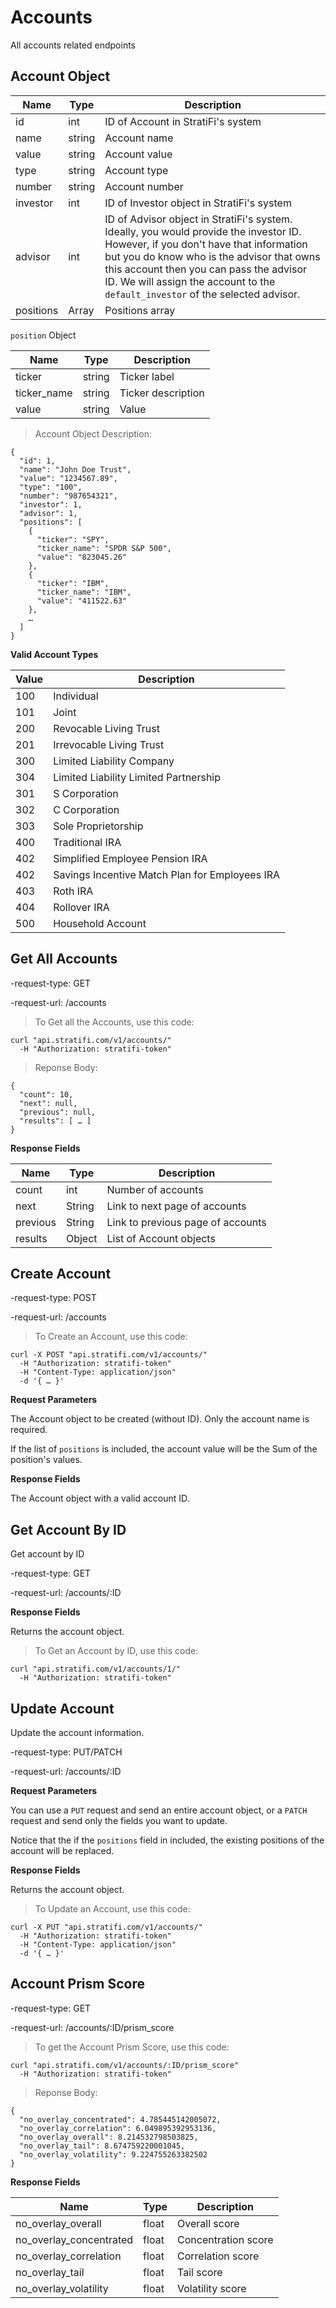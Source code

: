 # Accounts

All accounts related endpoints

## Account Object

Name | Type | Description
-----|------|------------
id | int | ID of Account in StratiFi's system
name |string | Account name
value |string | Account value
type |string | Account type
number |string | Account number
investor |int | ID of Investor object in StratiFi's system
advisor |int | ID of Advisor object in StratiFi's system. Ideally, you would provide the investor ID. However, if you don't have that information but you do know who is the advisor that owns this account then you can pass the advisor ID. We will assign the account to the `default_investor` of the selected advisor.
positions | Array | Positions array

`position` Object

Name | Type | Description
-----|------|------------
ticker |string | Ticker label
ticker_name |string | Ticker description
value |string | Value

> Account Object Description:

```shell
{
  "id": 1,
  "name": "John Doe Trust",
  "value": "1234567.89",
  "type": "100",
  "number": "987654321",
  "investor": 1,
  "advisor": 1,
  "positions": [
    {
      "ticker": "SPY",
      "ticker_name": "SPDR S&P 500",
      "value": "823045.26"
    },
    {
      "ticker": "IBM",
      "ticker_name": "IBM",
      "value": "411522.63"
    },
    …
  ]
}

```

**Valid Account Types**

Value | Description
----------|------
100 | Individual
101 | Joint
200 | Revocable Living Trust
201 | Irrevocable Living Trust
300 | Limited Liability Company
304 | Limited Liability Limited Partnership
301 | S Corporation
302 | C Corporation
303 | Sole Proprietorship
400 | Traditional IRA
402 | Simplified Employee Pension IRA
402 | Savings Incentive Match Plan for Employees IRA
403 | Roth IRA
404 | Rollover IRA
500 | Household Account


## Get All Accounts

-request-type: GET

-request-url: /accounts

> To Get all the Accounts, use this code:

```shell
curl "api.stratifi.com/v1/accounts/"
  -H "Authorization: stratifi-token"
```

> Reponse Body:

```shell
{
  "count": 10,
  "next": null,
  "previous": null,
  "results": [ … ]
}
```

**Response Fields**

Name | Type | Description
-----|------|------------
count | int | Number of accounts
next | String | Link to next page of accounts
previous | String | Link to previous page of accounts
results | Object | List of Account objects


## Create Account

-request-type: POST

-request-url: /accounts

> To Create an Account, use this code:

```shell
curl -X POST "api.stratifi.com/v1/accounts/"
  -H "Authorization: stratifi-token"
  -H "Content-Type: application/json"
  -d '{ … }'
```

**Request Parameters**

The Account object to be created (without ID). Only the account name is required.

If the list of `positions` is included, the account value will be the Sum of the position's values.


**Response Fields**

The Account object with a valid account ID.


## Get Account By ID

Get account by ID

-request-type: GET

-request-url: /accounts/:ID


**Response Fields**

Returns the account object.

> To Get an Account by ID, use this code:

```shell
curl "api.stratifi.com/v1/accounts/1/"
  -H "Authorization: stratifi-token"
```


## Update Account

Update the account information.

-request-type: PUT/PATCH

-request-url: /accounts/:ID


**Request Parameters**

You can use a `PUT` request and send an entire account object, or a `PATCH` request and send only the fields you want to update.

Notice that the if the `positions` field in included, the existing positions of the account will be replaced.


**Response Fields**

Returns the account object.

> To Update an Account, use this code:

```shell
curl -X PUT "api.stratifi.com/v1/accounts/"
  -H "Authorization: stratifi-token"
  -H "Content-Type: application/json"
  -d '{ … }'
```

## Account Prism Score

-request-type: GET

-request-url: /accounts/:ID/prism_score

> To get the Account Prism Score, use this code:

```shell
curl "api.stratifi.com/v1/accounts/:ID/prism_score"
  -H "Authorization: stratifi-token"
```

> Reponse Body:

```shell
{
  "no_overlay_concentrated": 4.785445142005072,
  "no_overlay_correlation": 6.049895392953136,
  "no_overlay_overall": 8.214532798503825,
  "no_overlay_tail": 8.674759220001045,
  "no_overlay_volatility": 9.224755263382502
}
```

**Response Fields**

Name | Type | Description
-----|------|------------
no_overlay_overall | float | Overall score
no_overlay_concentrated | float | Concentration score
no_overlay_correlation | float | Correlation score
no_overlay_tail | float | Tail score
no_overlay_volatility | float | Volatility score
